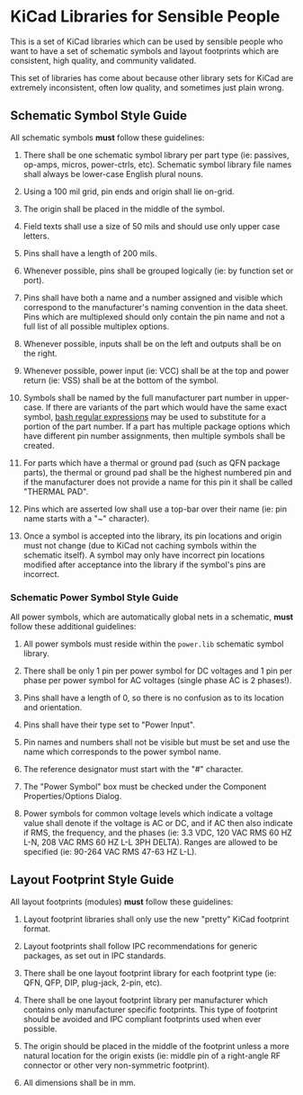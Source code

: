 KiCad Libraries for Sensible People
===================================

This is a set of KiCad libraries which can be used by sensible people who want
to have a set of schematic symbols and layout footprints which are consistent,
high quality, and community validated.

This set of libraries has come about because other library sets for KiCad are
extremely inconsistent, often low quality, and sometimes just plain wrong.


## Schematic Symbol Style Guide

All schematic symbols **must** follow these guidelines:

1. There shall be one schematic symbol library per part type (ie: passives,
op-amps, micros, power-ctrls, etc).  Schematic symbol library file names shall
always be lower-case English plural nouns.

2. Using a 100 mil grid, pin ends and origin shall lie on-grid.

3. The origin shall be placed in the middle of the symbol.

4. Field texts shall use a size of 50 mils and should use only upper case
letters.

5. Pins shall have a length of 200 mils.

6. Whenever possible, pins shall be grouped logically (ie: by function set or
port).

7. Pins shall have both a name and a number assigned and visible which
correspond to the manufacturer's naming convention in the data sheet.  Pins
which are multiplexed should only contain the pin name and not a full list of
all possible multiplex options.

8. Whenever possible, inputs shall be on the left and outputs shall be on the
right.

9. Whenever possible, power input (ie: VCC) shall be at the top and power return
(ie: VSS) shall be at the bottom of the symbol.

10. Symbols shall be named by the full manufacturer part number in upper-case.
If there are variants of the part which would have the same exact symbol, [bash
regular expressions][bash regex] may be used to substitute for a portion of the
part number.  If a part has multiple package options which have different pin
number assignments, then multiple symbols shall be created.

11. For parts which have a thermal or ground pad (such as QFN package parts),
the thermal or ground pad shall be the highest numbered pin and if the
manufacturer does not provide a name for this pin it shall be called "THERMAL
PAD".

12. Pins which are asserted low shall use a top-bar over their name (ie: pin
name starts with a "~" character).

13. Once a symbol is accepted into the library, its pin locations and origin
must not change (due to KiCad not caching symbols within the schematic itself).
A symbol may only have incorrect pin locations modified after acceptance into
the library if the symbol's pins are incorrect.

[bash regex]:http://www.tldp.org/LDP/abs/html/x17129.html


### Schematic Power Symbol Style Guide

All power symbols, which are automatically global nets in a schematic, **must**
follow these additional guidelines:

1. All power symbols must reside within the `power.lib` schematic symbol
library.

2. There shall be only 1 pin per power symbol for DC voltages and 1 pin per
phase per power symbol for AC voltages (single phase AC is 2 phases!).

3. Pins shall have a length of 0, so there is no confusion as to its location
and orientation.

4. Pins shall have their type set to "Power Input".

5. Pin names and numbers shall not be visible but must be set and use the name
which corresponds to the power symbol name.

6. The reference designator must start with the "#" character.

7. The "Power Symbol" box must be checked under the Component Properties/Options
Dialog.

8. Power symbols for common voltage levels which indicate a voltage value shall
denote if the voltage is AC or DC, and if AC then also indicate if RMS, the
frequency, and the phases (ie: 3.3 VDC, 120 VAC RMS 60 HZ L-N, 208 VAC RMS 60 HZ
L-L 3PH DELTA).  Ranges are allowed to be specified (ie: 90-264 VAC RMS 47-63 HZ
L-L).


## Layout Footprint Style Guide

All layout footprints (modules) **must** follow these guidelines:

1. Layout footprint libraries shall only use the new "pretty" KiCad footprint
format.

2. Layout footprints shall follow IPC recommendations for generic packages, as
set out in IPC standards.

3. There shall be one layout footprint library for each footprint type (ie: QFN,
QFP, DIP, plug-jack, 2-pin, etc).

4. There shall be one layout footprint library per manufacturer which contains
only manufacturer specific footprints.  This type of footprint should be avoided
and IPC compliant footprints used when ever possible.

5. The origin should be placed in the middle of the footprint unless a more
natural location for the origin exists (ie: middle pin of a right-angle RF
connector or other very non-symmetric footprint).

6. All dimensions shall be in mm.

